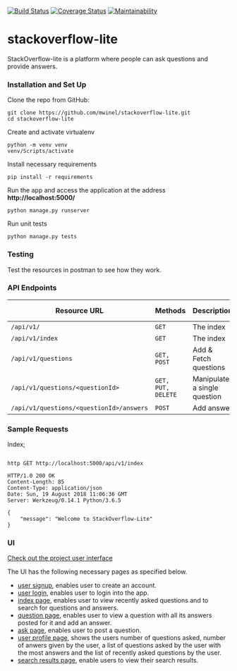[![Build Status](https://travis-ci.org/mwinel/stackoverflow-lite.svg?branch=stackoverflow-lite-travis-ci)](https://travis-ci.org/mwinel/stackoverflow-lite)   [![Coverage Status](https://coveralls.io/repos/github/mwinel/stackoverflow-lite/badge.svg?branch=stackoverflow-lite-travis-ci)](https://coveralls.io/github/mwinel/stackoverflow-lite?branch=stackoverflow-lite-travis-ci)   [![Maintainability](https://api.codeclimate.com/v1/badges/1eb372f598d4bfd45f3f/maintainability)](https://codeclimate.com/github/mwinel/stackoverflow-lite/maintainability)

# stackoverflow-lite
StackOverflow-lite is a platform where people can ask questions and provide answers.

### Installation and Set Up

Clone the repo from GitHub:

```
git clone https://github.com/mwinel/stackoverflow-lite.git
cd stackoverflow-lite
```

Create and activate virtualenv

```
python -m venv venv
venv/Scripts/activate
```

Install necessary requirements

```
pip install -r requirements
```

Run the app and access the application at the address **http://localhost:5000/**

```
python manage.py runserver
```

Run unit tests

```
python manage.py tests
```

### Testing

Test the resources in postman to see how they work.

### API Endpoints

| Resource URL | Methods | Description | Requires Token |
| -------- | ------------- | --------- |--------------- |
| `/api/v1/` | `GET`  | The index | `FALSE` |
| `/api/v1/index` | `GET`  | The index | `FALSE` |
| `/api/v1/questions` | `GET, POST` | Add & Fetch questions | `FALSE` |
| `/api/v1/questions/<questionId>` | `GET, PUT, DELETE` | Manipulate a single question | `FALSE` |
| `/api/v1/questions/<questionId>/answers` | `POST` | Add answer | `FALSE` |

### Sample Requests

Index;
```

http GET http://localhost:5000/api/v1/index

HTTP/1.0 200 OK
Content-Length: 85
Content-Type: application/json
Date: Sun, 19 August 2018 11:06:36 GMT
Server: Werkzeug/0.14.1 Python/3.6.5

{
    "message": "Welcome to StackOverflow-Lite"
}

```

### UI
[Check out the project user interface](https://mwinel.github.io/stackoverflow-lite/UI/index.html)

The UI has the following necessary pages as specified below.

- [user signup](https://mwinel.github.io/stackoverflow-lite/UI/signup.html), enables user to create an account.
- [user login](https://mwinel.github.io/stackoverflow-lite/UI/login.html), enables user to login into the app.
- [index page](https://mwinel.github.io/stackoverflow-lite/UI/index.html), enables user to view recently asked questions and to search for questions and answers.
- [question page](https://mwinel.github.io/stackoverflow-lite/UI/question.html), enables user to view a question with all its answers posted for it and add an answer.
- [ask page](https://mwinel.github.io/stackoverflow-lite/UI/ask.html), enables user to post a question.
- [user profile page](https://mwinel.github.io/stackoverflow-lite/UI/user_profile.html), shows the users number of questions asked, number of anwers given by the user, a list of questions asked by the user with the most answers and the list of recently asked questions by the user.
- [search results page](https://mwinel.github.io/stackoverflow-lite/UI/search_results.html), enable users to view their search results.
